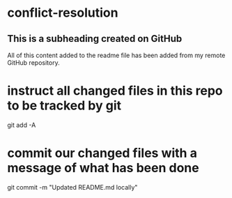 # conflict-resolution
## This is a subheading created on GitHub

All of this content added to the readme file has been added from my remote GitHub repository.
# instruct all changed files in this repo to be tracked by git
git add -A
# commit our changed files with a message of what has been done
git commit -m "Updated README.md locally"
